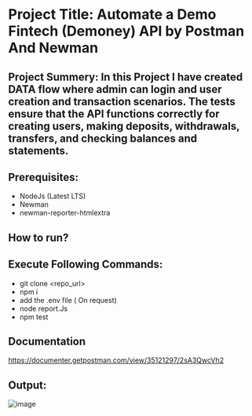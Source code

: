 # Project Title: Automate a Demo Fintech (Demoney) API by Postman And Newman

## Project Summery: In this Project I have created DATA flow where admin can login and user creation and transaction scenarios. The tests ensure that the API functions correctly for creating users, making deposits, withdrawals, transfers, and checking balances and statements.

## Prerequisites:
- NodeJs (Latest LTS)
- Newman
- newman-reporter-htmlextra

## How to run?

## Execute Following Commands:
- git clone <repo_url>
- npm i
- add the .env file ( On request)
- node report.Js
- npm test

## Documentation
https://documenter.getpostman.com/view/35121297/2sA3QwcVh2
  ## Output:

  ![image](https://github.com/fukrulasif/Dmoney-Integration-Test/assets/107519313/ede77e03-0f34-461b-b405-1fc4f11a39bc)
